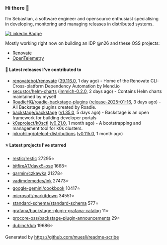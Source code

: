 ### Hi there 👋

I’m Sebastian, a software engineer and opensource enthusiast specialising in developing, monitoring and managing releases in distributed systems.    

[![Linkedin Badge](https://img.shields.io/badge/-LinkedIn-blue?style=flat&logo=Linkedin&logoColor=white&link=https://www.linkedin.com/in/sebastian-poxhofer/)](https://www.linkedin.com/in/sebastian-poxhofer/)

Mostly working right now on building an IDP @n26 and these OSS projects:
- [Renovate](https://github.com/renovatebot/renovate)
- [OpenTelemetry](https://github.com/open-telemetry)



#### 🚀 Latest releases I've contributed to

- [renovatebot/renovate](https://github.com/renovatebot/renovate) ([39.116.0](https://github.com/renovatebot/renovate/releases/tag/39.116.0), 1 day ago) - Home of the Renovate CLI: Cross-platform Dependency Automation by Mend.io
- [secustor/helm-charts](https://github.com/secustor/helm-charts) ([immich-0.2.0](https://github.com/secustor/helm-charts/releases/tag/immich-0.2.0), 2 days ago) - Contains Helm charts maintained by myself
- [RoadieHQ/roadie-backstage-plugins](https://github.com/RoadieHQ/roadie-backstage-plugins) ([release-2025-01-16](https://github.com/RoadieHQ/roadie-backstage-plugins/releases/tag/release-2025-01-16), 3 days ago) - All Backstage plugins created by Roadie.
- [backstage/backstage](https://github.com/backstage/backstage) ([v1.35.0](https://github.com/backstage/backstage/releases/tag/v1.35.0), 5 days ago) - Backstage is an open framework for building developer portals
- [k0sproject/k0sctl](https://github.com/k0sproject/k0sctl) ([v0.21.0](https://github.com/k0sproject/k0sctl/releases/tag/v0.21.0), 1 month ago) - A bootstrapping and management tool for k0s clusters.
- [jpkrohling/otelcol-distributions](https://github.com/jpkrohling/otelcol-distributions) ([v0.115.0](https://github.com/jpkrohling/otelcol-distributions/releases/tag/v0.115.0), 1 month ago)

#### ⭐ Latest projects I've starred

- [restic/restic](https://github.com/restic/restic) 27295⭐
- [bitfireAT/davx5-ose](https://github.com/bitfireAT/davx5-ose) 1668⭐
- [qarmin/czkawka](https://github.com/qarmin/czkawka) 21278⭐
- [vadimdemedes/ink](https://github.com/vadimdemedes/ink) 27473⭐
- [google-gemini/cookbook](https://github.com/google-gemini/cookbook) 10417⭐
- [microsoft/markitdown](https://github.com/microsoft/markitdown) 34551⭐
- [standard-schema/standard-schema](https://github.com/standard-schema/standard-schema) 577⭐
- [grafana/backstage-plugin-grafana-catalog](https://github.com/grafana/backstage-plugin-grafana-catalog) 11⭐
- [procore-oss/backstage-plugin-announcements](https://github.com/procore-oss/backstage-plugin-announcements) 29⭐
- [dubinc/dub](https://github.com/dubinc/dub) 19686⭐



Generated by https://github.com/muesli/readme-scribe
